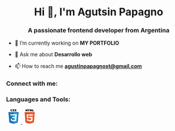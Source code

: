 <h1 align="center">Hi 👋, I'm Agutsin Papagno</h1>
<h3 align="center">A passionate frontend developer from Argentina</h3>

- 🔭 I’m currently working on **MY PORTFOLIO**

- 💬 Ask me about **Desarrollo web**

- 📫 How to reach me **agustinpapagnost@gmail.com**

<h3 align="left">Connect with me:</h3>
<p align="left">
</p>

<h3 align="left">Languages and Tools:</h3>
<p align="left"> <a href="https://www.w3schools.com/css/" target="_blank" rel="noreferrer"> <img src="https://raw.githubusercontent.com/devicons/devicon/master/icons/css3/css3-original-wordmark.svg" alt="css3" width="40" height="40"/> </a> <a href="https://www.w3.org/html/" target="_blank" rel="noreferrer"> <img src="https://raw.githubusercontent.com/devicons/devicon/master/icons/html5/html5-original-wordmark.svg" alt="html5" width="40" height="40"/> </a> </p>

